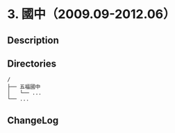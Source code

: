 # 3. 國中（2009.09-2012.06）

## Description


## Directories

```
/
├── 五福國中
│   └── ...
└── ...
```


## ChangeLog

